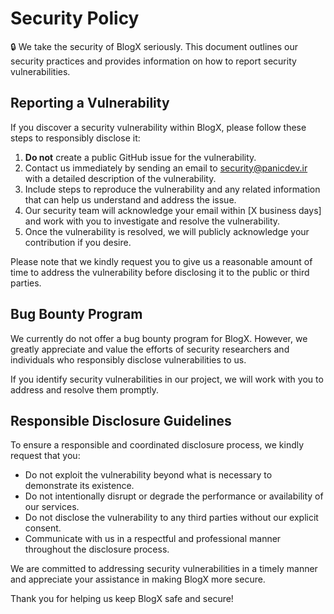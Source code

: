 # Security Policy

🔒 We take the security of BlogX seriously. This document outlines our security practices and provides information on how to report security vulnerabilities.

## Reporting a Vulnerability

If you discover a security vulnerability within BlogX, please follow these steps to responsibly disclose it:

1. **Do not** create a public GitHub issue for the vulnerability.
2. Contact us immediately by sending an email to [security@panicdev.ir](mailto:security@panicdev.ir) with a detailed description of the vulnerability.
3. Include steps to reproduce the vulnerability and any related information that can help us understand and address the issue.
4. Our security team will acknowledge your email within [X business days] and work with you to investigate and resolve the vulnerability.
5. Once the vulnerability is resolved, we will publicly acknowledge your contribution if you desire.

Please note that we kindly request you to give us a reasonable amount of time to address the vulnerability before disclosing it to the public or third parties.

## Bug Bounty Program

We currently do not offer a bug bounty program for BlogX. However, we greatly appreciate and value the efforts of security researchers and individuals who responsibly disclose vulnerabilities to us.

If you identify security vulnerabilities in our project, we will work with you to address and resolve them promptly.

## Responsible Disclosure Guidelines

To ensure a responsible and coordinated disclosure process, we kindly request that you:

- Do not exploit the vulnerability beyond what is necessary to demonstrate its existence.
- Do not intentionally disrupt or degrade the performance or availability of our services.
- Do not disclose the vulnerability to any third parties without our explicit consent.
- Communicate with us in a respectful and professional manner throughout the disclosure process.

We are committed to addressing security vulnerabilities in a timely manner and appreciate your assistance in making BlogX more secure.

Thank you for helping us keep BlogX safe and secure!
